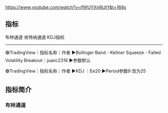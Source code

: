https://www.youtube.com/watch?v=ifWUYXnWJtY&t=168s



## 指标

布林通道
肯特纳通道
KDJ指标


---------------------------------------
🟣TradingView｜指标名称｜作者 
►Bollinger Band - Keltner Squeeze - Failed Volatility Breakout｜juanc2316
►参数默认

🟣TradingView｜指标名称｜作者 
►KDJ ｜Ee20
►Period参数9 改为25


## 指标简介

### 布林通道
